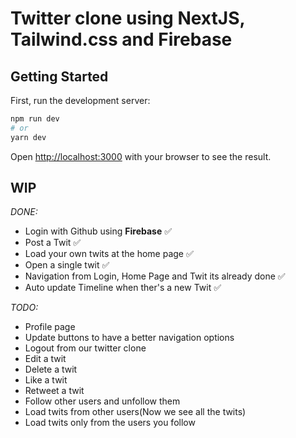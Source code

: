 # Twitter clone using NextJS, Tailwind.css and Firebase

## Getting Started

First, run the development server:

```bash
npm run dev
# or
yarn dev
```

Open [http://localhost:3000](http://localhost:3000) with your browser to see the result.

## **WIP**

_DONE:_

- Login with Github using **Firebase** :white_check_mark:
- Post a Twit :white_check_mark:
- Load your own twits at the home page :white_check_mark:
- Open a single twit :white_check_mark:
- Navigation from Login, Home Page and Twit its already done :white_check_mark:
- Auto update Timeline when ther's a new Twit :white_check_mark:

_TODO:_

- Profile page
- Update buttons to have a better navigation options
- Logout from our twitter clone
- Edit a twit
- Delete a twit
- Like a twit
- Retweet a twit
- Follow other users and unfollow them
- Load twits from other users(Now we see all the twits)
- Load twits only from the users you follow
